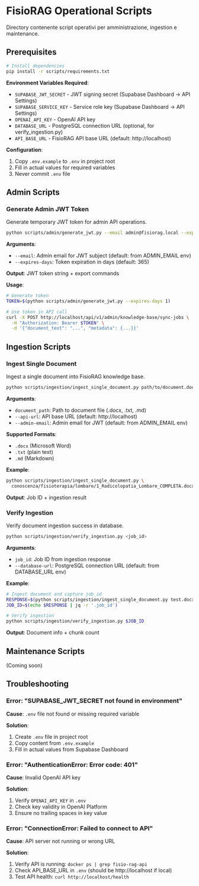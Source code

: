 # FisioRAG Operational Scripts

Directory contenente script operativi per amministrazione, ingestion e maintenance.

## Prerequisites

```bash
# Install dependencies
pip install -r scripts/requirements.txt
```

**Environment Variables Required**:
- `SUPABASE_JWT_SECRET` - JWT signing secret (Supabase Dashboard → API Settings)
- `SUPABASE_SERVICE_KEY` - Service role key (Supabase Dashboard → API Settings)
- `OPENAI_API_KEY` - OpenAI API key
- `DATABASE_URL` - PostgreSQL connection URL (optional, for verify_ingestion.py)
- `API_BASE_URL` - FisioRAG API base URL (default: http://localhost)

**Configuration**:
1. Copy `.env.example` to `.env` in project root
2. Fill in actual values for required variables
3. Never commit `.env` file

## Admin Scripts

### Generate Admin JWT Token

Generate temporary JWT token for admin API operations.

```bash
python scripts/admin/generate_jwt.py --email admin@fisiorag.local --expires-days 7
```

**Arguments**:
- `--email`: Admin email for JWT subject (default: from ADMIN_EMAIL env)
- `--expires-days`: Token expiration in days (default: 365)

**Output**: JWT token string + export commands

**Usage**:
```bash
# Generate token
TOKEN=$(python scripts/admin/generate_jwt.py --expires-days 1)

# Use token in API call
curl -X POST http://localhost/api/v1/admin/knowledge-base/sync-jobs \
  -H "Authorization: Bearer $TOKEN" \
  -d '{"document_text": "...", "metadata": {...}}'
```

## Ingestion Scripts

### Ingest Single Document

Ingest a single document into FisioRAG knowledge base.

```bash
python scripts/ingestion/ingest_single_document.py path/to/document.docx
```

**Arguments**:
- `document_path`: Path to document file (.docx, .txt, .md)
- `--api-url`: API base URL (default: http://localhost)
- `--admin-email`: Admin email for JWT (default: from ADMIN_EMAIL env)

**Supported Formats**:
- `.docx` (Microsoft Word)
- `.txt` (plain text)
- `.md` (Markdown)

**Example**:
```bash
python scripts/ingestion/ingest_single_document.py \
  conoscenza/fisioterapia/lombare/1_Radicolopatia_Lombare_COMPLETA.docx
```

**Output**: Job ID + ingestion result

### Verify Ingestion

Verify document ingestion success in database.

```bash
python scripts/ingestion/verify_ingestion.py <job_id>
```

**Arguments**:
- `job_id`: Job ID from ingestion response
- `--database-url`: PostgreSQL connection URL (default: from DATABASE_URL env)

**Example**:
```bash
# Ingest document and capture job_id
RESPONSE=$(python scripts/ingestion/ingest_single_document.py test.docx)
JOB_ID=$(echo $RESPONSE | jq -r '.job_id')

# Verify ingestion
python scripts/ingestion/verify_ingestion.py $JOB_ID
```

**Output**: Document info + chunk count

## Maintenance Scripts

(Coming soon)

## Troubleshooting

### Error: "SUPABASE_JWT_SECRET not found in environment"

**Cause**: `.env` file not found or missing required variable

**Solution**:
1. Create `.env` file in project root
2. Copy content from `.env.example`
3. Fill in actual values from Supabase Dashboard

### Error: "AuthenticationError: Error code: 401"

**Cause**: Invalid OpenAI API key

**Solution**:
1. Verify `OPENAI_API_KEY` in `.env`
2. Check key validity in OpenAI Platform
3. Ensure no trailing spaces in key value

### Error: "ConnectionError: Failed to connect to API"

**Cause**: API server not running or wrong URL

**Solution**:
1. Verify API is running: `docker ps | grep fisio-rag-api`
2. Check API_BASE_URL in `.env` (should be http://localhost if local)
3. Test API health: `curl http://localhost/health`
